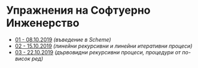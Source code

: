 Упражнения на Софтуерно Инженерство
===================================
* [01 - 08.10.2019](01) *(въведение в Scheme)*
* [02 - 15.10.2019](02) *(линейни рекурсивни и линейни итеративни процеси)*
* [03 - 22.10.2019](03) *(дървовидни рекурсивни процеси, процедури от по-висок
ред)*
